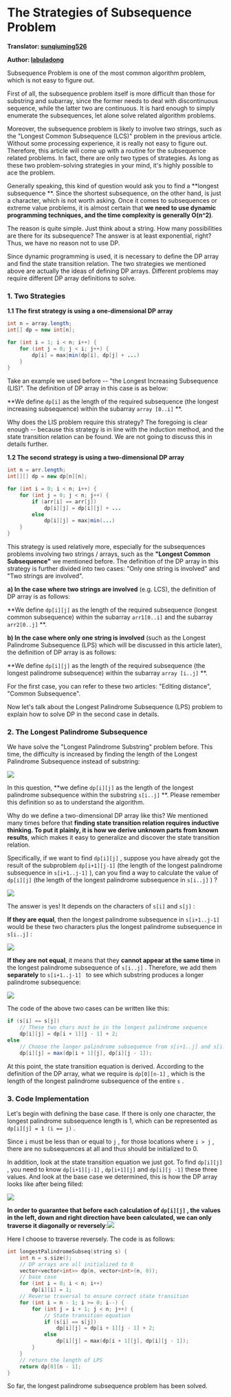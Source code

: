  # The Strategies of Subsequence Problem

**Translator: [sunqiuming526](https://github.com/sunqiuming526)**

**Author: [labuladong](https://github.com/labuladong)**

Subsequence Problem is one of the most common algorithm problem, which is not easy to figure out. 

First of all, the subsequence problem itself is more difficult than those for substring and subarray, since the former needs to deal with discontinuous sequence, while the latter two are continuous. It is hard enough to simply enumerate the subsequences, let alone solve related algorithm problems.

Moreover, the subsequence problem is likely to involve two strings, such as the "Longest Common Subsequence (LCS)" problem in the previous article. Without some processing experience, it is really not easy to figure out. Therefore, this article will come up with a routine for the subsequence related problems. In fact, there are only two types of strategies. As long as these two problem-solving strategies in your mind, it's highly possible to ace the problem.

Generally speaking, this kind of question would ask you to find a **longest subsequence **. Since the shortest subsequence, on the other hand, is just a character, which is not worth asking. Once it comes to subsequences or extreme value problems, it is almost certain that **we need to use dynamic programming techniques, and the time complexity is generally O(n^2)**.

The reason is quite simple. Just think about a string. How many possibilities are there for its subsequence? The answer is at least exponential, right? Thus, we have no reason not to use DP.

Since dynamic programming is used, it is necessary to define the DP array and find the state transition relation. The two strategies we mentioned above are actually the ideas of defining DP arrays. Different problems may require different DP array definitions to solve.

### 1. Two Strategies

**1.1 The first strategy is using a one-dimensional DP array**

``` java
int n = array.length;
int[] dp = new int[n];

for (int i = 1; i < n; i++) {
    for (int j = 0; j < i; j++) {
        dp[i] = max|min(dp[i], dp[j] + ...)
    }
}
```

Take an example we used before -- "the Longest Increasing Subsequence (LIS)". The definition of DP array in this case is as below:

**We define `dp[i]` as the length of the required subsequence (the longest increasing subsequence) within the subarray `array [0..i]` **.

Why does the LIS problem require this strategy? The foregoing is clear enough -- because this strategy is in line with the induction method, and the state transition relation can be found. We are not going to discuss this in details further.

**1.2 The second strategy is using a two-dimensional DP array**

``` java
int n = arr.length;
int[][] dp = new dp[n][n];

for (int i = 0; i < n; i++) {
    for (int j = 0; j < n; j++) {
        if (arr[i] == arr[j]) 
            dp[i][j] = dp[i][j] + ...
        else
            dp[i][j] = max|min(...)
    }
}
```

This strategy is used relatively more, especially for the subsequences problems involving two strings / arrays, such as the **"Longest Common Subsequence"** we mentioned before. The definition of the DP array in this strategy is further divided into two cases: "Only one string is involved" and "Two strings are involved".

**a) In the case where two strings are involved** (e.g. LCS), the definition of DP array is as follows:

**We define `dp[i][j]` as the length of the required subsequence (longest common subsequence) within the subarray `arr1[0..i]` and the subarray `arr2[0..j]` **.

**b) In the case where only one string is involved** (such as the Longest Palindrome Subsequence (LPS) which will be discussed in this article later), the definition of DP array is as follows:

**We define `dp[i][j]` as the length of the required subsequence (the longest palindrome subsequence) within the subarray `array [i..j]` **.

For the first case, you can refer to these two articles: "Editing distance", "Common Subsequence".

Now let's talk about the Longest Palindrome Subsequence (LPS) problem to explain how to solve DP in the second case in details.

### 2. The Longest Palindrome Subsequence

We have solve the "Longest Palindrome Substring" problem before. This time, the difficulty is increased by finding the length of the Longest Palindrome Subsequence instead of substring:

![](../pictures/subsequence/1.jpg)

In this question, **we define `dp[i][j]` as the length of the longest palindrome subsequence within the substring `s[i..j]` **. Please remember this definition so as to understand the algorithm.

Why do we define a two-dimensional DP array like this? We mentioned many times before that **finding state transition relation requires inductive thinking. To put it plainly, it is how we derive unknown parts from known results**, which makes it easy to generalize and discover the state transition relation.

Specifically, if we want to find `dp[i][j]` , suppose you have already got the result of the subproblem `dp[i+1][j-1]` (the length of the longest palindrome subsequence in `s[i+1..j-1]` ), can you find a way to calculate the value of ` dp[i][j] ` (the length of the longest palindrome subsequence in ` s[i..j] ` ) ?

![](../pictures/subsequence/1.jpg)

The answer is yes! It depends on the characters of `s[i]` and `s[j]` :

**If they are equal**, then the longest palindrome subsequence in `s[i+1..j-1]` would be these two characters plus the longest palindrome subsequence in `s[i..j]` :

![](../pictures/subsequence/2.jpg)

**If they are not equal**, it means that they **cannot appear at the same time** in the longest palindrome subsequence of `s[i..j]` . Therefore, we add them **separately** to `s[i+1..j-1] ` to see which substring produces a longer palindrome subsequence:

![](../pictures/subsequence/3.jpg)

The code of the above two cases can be written like this:

``` java
if (s[i] == s[j])
    // These two chars must be in the longest palindrome sequence
    dp[i][j] = dp[i + 1][j - 1] + 2;
else
    // Choose the longer palindrome subsequence from s[i+1..j] and s[i..j-1]
    dp[i][j] = max(dp[i + 1][j], dp[i][j - 1]);
```

At this point, the state transition equation is derived. According to the definition of the DP array, what we require is `dp[0][n-1]` , which is the length of the longest palindrome subsequence of the entire `s` .

### 3. Code Implementation

Let's begin with defining the base case. If there is only one character, the longest palindrome subsequence length is 1, which can be represented as `dp[i][j] = 1 (i == j)` .

Since `i` must be less than or equal to `j` , for those locations where `i > j` , there are no subsequences at all and thus should be initialized to 0.

In addition, look at the state transition equation we just got. To find `dp[i][j]` , you need to know `dp[i+1][j-1]` , `dp[i+1][j]` and `dp[i][j -1]` these three values. And look at the base case we determined, this is how the DP array looks like after being filled:

![](../pictures/subsequence/4.jpg)

**In order to guarantee that before each calculation of `dp[i][j]` , the values in the left, down and right direction have been calculated, we can only traverse it diagonally or reversely**:![](../pictures/subsequence/5.jpg)

Here I choose to traverse reversely. The code is as follows:

``` cpp
int longestPalindromeSubseq(string s) {
    int n = s.size();
    // DP arrays are all initialized to 0
    vector<vector<int>> dp(n, vector<int>(n, 0));
    // base case
    for (int i = 0; i < n; i++)
        dp[i][i] = 1;
    // Reverse traversal to ensure correct state transition
    for (int i = n - 1; i >= 0; i--) {
        for (int j = i + 1; j < n; j++) {
            // State transition equation
            if (s[i] == s[j])
                dp[i][j] = dp[i + 1][j - 1] + 2;
            else
                dp[i][j] = max(dp[i + 1][j], dp[i][j - 1]);
        }
    }
    // return the length of LPS
    return dp[0][n - 1];
}
```

So far, the longest palindrome subsequence problem has been solved.
